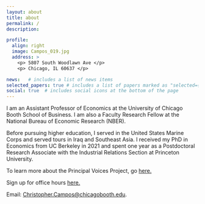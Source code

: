 ```yaml
---
layout: about
title: about
permalink: /
description: 

profile:
  align: right
  image: Campos_019.jpg
  address: >
    <p> 5807 South Woodlawn Ave </p>
    <p> Chicago, IL 60637 </p>

news:   # includes a list of news items
selected_papers: true # includes a list of papers marked as "selected={true}"
social: true  # includes social icons at the bottom of the page
---
```


I am an Assistant Professor of Economics at the University of Chicago Booth School of Business. I am also a Faculty Research Fellow at the National Bureau of Economic Research (NBER). 

Before pursuing higher education, I served in the United States Marine Corps and served tours in Iraq and Southeast Asia. I received my PhD in Economics from UC Berkeley in 2021 and spent one year as a Postdoctoral Research Associate with the Industrial Relations Section at Princeton University. 

To learn more about the Principal Voices Project, go [here.](https://www.cqcampos.com/principal-voices-project/)

Sign up for office hours [here.](https://calendly.com/christopher-campos/oh20232024)

Email: Christopher.Campos@chicagobooth.edu.

